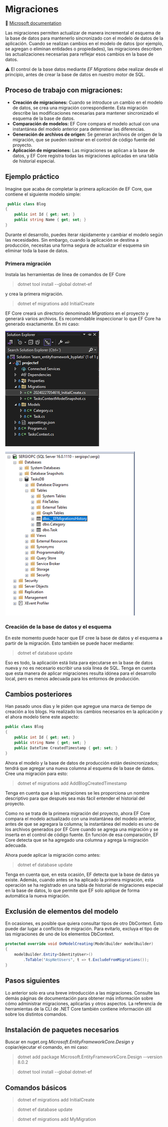 # Migraciones

🔗 [Microsoft documentation](https://learn.microsoft.com/es-es/ef/core/managing-schemas/migrations/?tabs=dotnet-core-cli)

Las migraciones permiten actualizar de manera incremental el esquema de la base de datos para mantenerlo sincronizado con el modelo de datos de la aplicación. Cuando se realizan cambios en el modelo de datos (por ejemplo, se agregan o eliminan entidades o propiedades), las migraciones describen las actualizaciones necesarias para reflejar esos cambios en la base de datos.

⚠️ El control de la base datos mediante *EF Migrations* debe realizar desde el principio, antes de crear la base de datos en nuestro motor de SQL.

## Proceso de trabajo con migraciones:

- **Creación de migraciones:** Cuando se introduce un cambio en el modelo de datos, se crea una migración correspondiente. Esta migración describe las modificaciones necesarias para mantener sincronizado el esquema de la base de datos.
- **Comparación de modelos:** EF Core compara el modelo actual con una instantánea del modelo anterior para determinar las diferencias.
- **Generación de archivos de origen:** Se generan archivos de origen de la migración, que se pueden rastrear en el control de código fuente del proyecto.
- **Aplicación de migraciones:** Las migraciones se aplican a la base de datos, y EF Core registra todas las migraciones aplicadas en una tabla de historial especial.

## Ejemplo práctico

Imagine que acaba de completar la primera aplicación de EF Core, que contiene el siguiente modelo simple:

``` cs
 public class Blog
{
    public int Id { get; set; }
    public string Name { get; set; }
}
```

Durante el desarrollo, puedes iterar rápidamente y cambiar el modelo según las necesidades. Sin embargo, cuando la aplicación se destina a producción, necesitas una forma segura de actualizar el esquema sin eliminar toda la base de datos.

### Primera migración
Instala las herramientas de línea de comandos de EF Core
> dotnet tool install --global dotnet-ef

 y crea la primera migración.

> dotnet ef migrations add InitialCreate

EF Core creará un directorio denominado *Migrations* en el proyecto y generará varios archivos. Es recomendable inspeccionar lo que EF Core ha generado exactamente. En mi caso:

![](img/initialcreate.png)

![](img/initialcreateextratable.png) 



### Creación de la base de datos y el esquema

En este momento puede hacer que EF cree la base de datos y el esquema a partir de la migración. Esto también se puede hacer mediante:

> dotnet ef database update

Eso es todo, la aplicación está lista para ejecutarse en la base de datos nueva y no es necesario escribir una sola línea de SQL. Tenga en cuenta que esta manera de aplicar migraciones resulta idónea para el desarrollo local, pero es menos adecuada para los entornos de producción.




## Cambios posteriores
Han pasado unos días y le piden que agregue una marca de tiempo de creación a los blogs. Ha realizado los cambios necesarios en la aplicación y el ahora modelo tiene este aspecto:

```cs
public class Blog
{
    public int Id { get; set; }
    public string Name { get; set; }
    public DateTime CreatedTimestamp { get; set; }
}
```
Ahora el modelo y la base de datos de producción están desincronizados; tendrá que agregar una nueva columna al esquema de la base de datos. Cree una migración para esto:

> dotnet ef migrations add AddBlogCreatedTimestamp

Tenga en cuenta que a las migraciones se les proporciona un nombre descriptivo para que después sea más fácil entender el historial del proyecto.

Como no se trata de la primera migración del proyecto, ahora EF Core compara el modelo actualizado con una instantánea del modelo anterior, antes de que se agregara la columna; la instantánea del modelo es uno de los archivos generados por EF Core cuando se agrega una migración y se inserta en el control de código fuente. En función de esa comparación, EF Core detecta que se ha agregado una columna y agrega la migración adecuada.

Ahora puede aplicar la migración como antes:

> dotnet ef database update

Tenga en cuenta que, en esta ocasión, EF detecta que la base de datos ya existe. Además, cuando antes se ha aplicado la primera migración, esta operación se ha registrado en una tabla de historial de migraciones especial en la base de datos, lo que permite que EF solo aplique de forma automática la nueva migración.


## Exclusión de elementos del modelo
En ocasiones, es posible que quiera consultar tipos de otro DbContext. Esto puede dar lugar a conflictos de migración. Para evitarlo, excluya el tipo de las migraciones de uno de los elementos DbContext.

```cs
protected override void OnModelCreating(ModelBuilder modelBuilder)
{
    modelBuilder.Entity<IdentityUser>()
        .ToTable("AspNetUsers", t => t.ExcludeFromMigrations());
}
```


## Pasos siguientes
Lo anterior solo era una breve introducción a las migraciones. Consulte las demás páginas de documentación para obtener más información sobre cómo administrar migraciones, aplicarlas y otros aspectos. La referencia de herramientas de la CLI de .NET Core también contiene información útil sobre los distintos comandos.


## Instalación de paquetes necesarios

Buscar en nuget.org *Microsoft.EntityFrameworkCore.Design* y copiar/ejecutar el comando, en mi caso:

> dotnet add package Microsoft.EntityFrameworkCore.Design --version 8.0.2

> dotnet tool install --global dotnet-ef


## Comandos básicos

> dotnet ef migrations add InitialCreate

> dotnet ef database update

> dotnet ef migrations add MyMigration

 